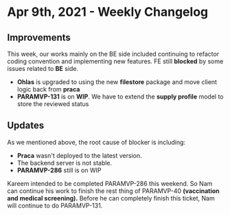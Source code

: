 # Apr 9th, 2021 - Weekly Changelog
## Improvements
This week, our works mainly on the BE side included continuing to refactor coding convention and implementing new features. FE still **blocked** by some issues related to **BE** side.
- **Ohlas** is upgraded to using the new **filestore** package and move client logic back from **praca**
- **PARAMVP-131** is on **WIP**. We have to extend the **supply profile** model to store the reviewed status

## Updates
As we mentioned above, the root cause of blocker is including:
-   **Praca** wasn't deployed to the latest version.
-   The backend server is not stable.
-   **PARAMVP-286** still is on WIP

Kareem intended to be completed PARAMVP-286 this weekend. So Nam can continue his work to finish the rest thing of PARAMVP-40 **(vaccination and medical screening).** Before he can completely finish this ticket, Nam will continue to do PARAMVP-131.
